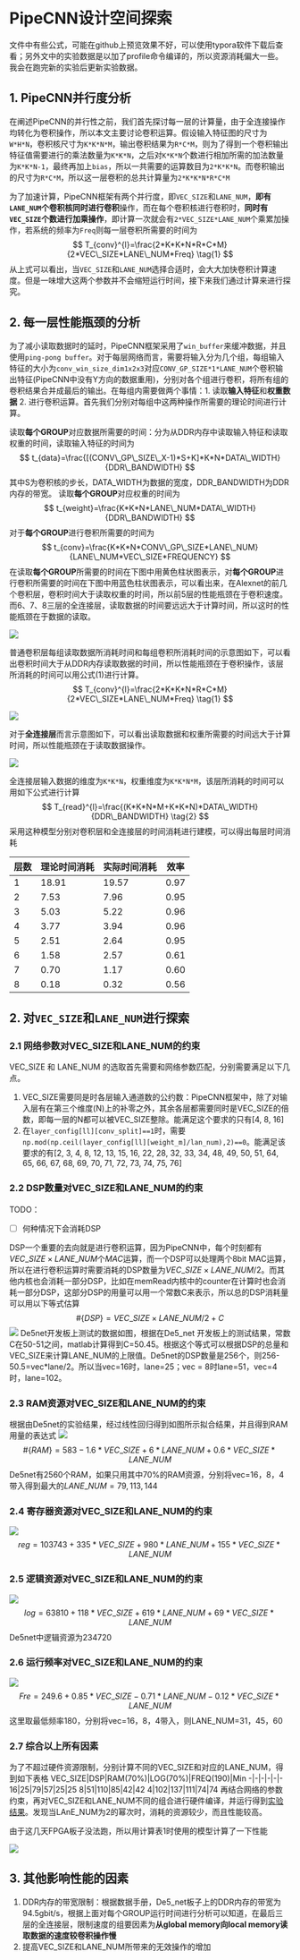 # PipeCNN设计空间探索
文件中有些公式，可能在github上预览效果不好，可以使用typora软件下载后查看；另外文中的实验数据是以加了profile命令编译的，所以资源消耗偏大一些。我会在跑完新的实验后更新实验数据。
## 1. PipeCNN并行度分析
在阐述PipeCNN的并行性之前，我们首先探讨每一层的计算量，由于全连接操作均转化为卷积操作，所以本文主要讨论卷积运算。假设输入特征图的尺寸为`W*H*N`，卷积核尺寸为`K*K*N*M`，输出卷积结果为`R*C*M`，则为了得到一个卷积输出特征值需要进行的乘法数量为`K*K*N`，之后对`K*K*N`个数进行相加所需的加法数量为`K*K*N-1`，最终再加上`bias`，所以一共需要的运算数目为`2*K*K*N`。而卷积输出的尺寸为`R*C*M`，所以这一层卷积的总共计算量为`2*K*K*N*R*C*M`

为了加速计算，PipeCNN框架有两个并行度，即`VEC_SIZE`和`LANE_NUM`，**即有`LANE_NUM`个卷积核同时进行卷积**操作，而在每个卷积核进行卷积时，**同时有`VEC_SIZE`个数进行加乘操作**，即计算一次就会有`2*VEC_SIZE*LANE_NUM`个乘累加操作，若系统的频率为`Freq`则每一层卷积所需要的时间为
$$
T_{conv}^{l}=\frac{2*K*K*N*R*C*M}{2*VEC\_SIZE*LANE\_NUM*Freq} \tag{1}
$$
从上式可以看出，当`VEC_SIZE`和`LANE_NUM`选择合适时，会大大加快卷积计算速度。但是一味增大这两个参数并不会缩短运行时间，接下来我们通过计算来进行探究。
## 2. 每一层性能瓶颈的分析
为了减小读取数据时的延时，PipeCNN框架采用了`win_buffer`来缓冲数据，并且使用`ping-pong buffer`。对于每层网络而言，需要将输入分为几个组，每组输入特征的大小为`conv_win_size_dim1x2x3`对应`CONV_GP_SIZE*1*LANE_NUM`个卷积输出特征(PipeCNN中没有Y方向的数据重用)，分别对各个组进行卷积，将所有组的卷积结果合并成最后的输出。在每组内需要做两个事情：1. 读取**输入特征**和**权重数据** 2. 进行卷积运算。首先我们分别对每组中这两种操作所需要的理论时间进行计算。

读取**每个GROUP**对应数据所需要的时间：分为从DDR内存中读取输入特征和读取权重的时间，读取输入特征的时间为
$$
t_{data}=\frac{[(CONV\_GP\_SIZE\_X-1)*S+K]*K*N*DATA\_WIDTH}{DDR\_BANDWIDTH}
$$
其中S为卷积核的步长，DATA_WIDTH为数据的宽度，DDR_BANDWIDTH为DDR内存的带宽。
读取**每个GROUP**对应权重的时间为
$$
t_{weight}=\frac{K*K*N*LANE\_NUM*DATA\_WIDTH}{DDR\_BANDWIDTH}
$$
对于**每个GROUP**进行卷积所需要的时间为
$$
t_{conv}=\frac{K*K*N*CONV\_GP\_SIZE*LANE\_NUM}{LANE\_NUM*VEC\_SIZE*FREQUENCY}
$$
在读取**每个GROUP**所需要的时间在下图中用黄色柱状图表示，对**每个GROUP**进行卷积所需要的时间在下图中用蓝色柱状图表示，可以看出来，在Alexnet的前几个卷积层，卷积时间大于读取权重的时间，所以前5层的性能瓶颈在于卷积速度。而6、7、8三层的全连接层，读取数据的时间要远远大于计算时间，所以这时的性能瓶颈在于数据的读取。

![](PipeCNN_note_resource/conv_read.png)

普通卷积层每组读取数据所消耗时间和每组卷积所消耗时间的示意图如下，可以看出卷积时间大于从DDR内存读取数据的时间，所以性能瓶颈在于卷积操作，该层所消耗的时间可以用公式(1)进行计算。
$$
T_{conv}^{l}=\frac{2*K*K*N*R*C*M}{2*VEC\_SIZE*LANE\_NUM*Freq} \tag{1}
$$

![](PipeCNN_note_resource/conv_time.png)

对于**全连接层**而言示意图如下，可以看出读取数据和权重所需要的时间远大于计算时间，所以性能瓶颈在于读取数据操作。

![](./PipeCNN_note_resource/read_time.png)

全连接层输入数据的维度为`K*K*N`，权重维度为`K*K*N*M`，该层所消耗的时间可以用如下公式进行计算
$$
T_{read}^{l}=\frac{(K*K*N*M+K*K*N)*DATA\_WIDTH}{DDR\_BANDWIDTH}  \tag{2}
$$
采用这种模型分别对卷积层和全连接层的时间消耗进行建模，可以得出每层时间消耗

层数|理论时间消耗|实际时间消耗|效率
----|-----------|-----------|-
1   |18.91|19.57|0.97
2   |7.53|7.96|0.95
3   |5.03|5.22|0.96
4   |3.77|3.94|0.96
5   |2.51|2.64|0.95
6   |1.58|2.57|0.61
7   |0.70|1.17|0.60
8   |0.18|0.32|0.56


## 2. 对`VEC_SIZE`和`LANE_NUM`进行探索
### 2.1 网络参数对VEC_SIZE和LANE_NUM的约束
VEC_SIZE 和 LANE_NUM 的选取首先需要和网络参数匹配，分别需要满足以下几点。
1. VEC_SIZE需要同是时各层输入通道数的公约数：PipeCNN框架中，除了对输入层有在第三个维度(N)上的补零之外，其余各层都需要同时是VEC_SIZE的倍数，即每一层的N都可以被VEC_SIZE整除。能满足这个要求的只有[4, 8, 16]
2. 在`layer_config[ll][conv_split]==1`时，需要`np.mod(np.ceil(layer_config[ll][weight_m]/lan_num),2)==0`。能满足该要求的有[2, 3, 4, 8, 12, 13, 15, 16, 22, 28, 32, 33, 34, 48, 49, 50, 51, 64, 65, 66, 67, 68, 69, 70, 71, 72, 73, 74, 75, 76]
### 2.2 DSP数量对VEC_SIZE和LANE_NUM的约束
TODO：
- [ ] 何种情况下会消耗DSP

DSP一个重要的去向就是进行卷积运算，因为PipeCNN中，每个时刻都有$VEC\_SIZE\times LANE\_NUM$个$MAC$运算，而一个DSP可以处理两个8bit MAC运算，所以在进行卷积运算时需要消耗的DSP数量为$VEC\_SIZE\times LANE\_NUM/2$。而其他内核也会消耗一部分DSP，比如在memRead内核中的counter在计算时也会消耗一部分DSP，这部分DSP的用量可以用一个常数C来表示，所以总的DSP消耗量可以用以下等式估算
$$
\#\{DSP\}=VEC\_SIZE\times LANE\_NUM/2+C
$$
![](./PipeCNN_note_resource/dsp.png)
De5net开发板上测试的数据如图，根据在De5_net 开发板上的测试结果，常数C在50-51之间，matlab计算得到C=50.45。根据这个等式可以根据DSP的总量和VEC_SIZE来计算LANE_NUM的上限值。De5net的DSP数量是256个，则256-50.5=vec*lane/2。所以当vec=16时，lane=25；vec = 8时lane=51，vec=4时，lane=102。

### 2.3 RAM资源对VEC_SIZE和LANE_NUM的约束

根据由De5net的实验结果，经过线性回归得到如图所示拟合结果，并且得到RAM用量的表达式
![](./PipeCNN_note_resource/ram.png)
$$
\#\{RAM\} = 583 - 1.6*VEC\_SIZE +6*LANE\_NUM+0.6*VEC\_SIZE*LANE\_NUM
$$
De5net有2560个RAM，如果只用其中70%的RAM资源，分别将vec=16，8，4带入得到最大的$LANE\_NUM=79, 113, 144$

### 2.4 寄存器资源对VEC_SIZE和LANE_NUM的约束

![](./PipeCNN_note_resource/reg.png)
$$
reg=103743 + 335 * VEC\_SIZE + 980 * LANE\_NUM+155*VEC\_SIZE*LANE\_NUM
$$

### 2.5 逻辑资源对VEC_SIZE和LANE_NUM的约束
![](./PipeCNN_note_resource/log.png)
$$
log=63810+118*VEC\_SIZE+619*LANE\_NUM+69*VEC\_SIZE*LANE\_NUM
$$
De5net中逻辑资源为234720
### 2.6 运行频率对VEC_SIZE和LANE_NUM的约束

![](./PipeCNN_note_resource/fre.png)
$$
Fre=249.6+0.85*VEC\_SIZE-0.71*LANE\_NUM-0.12*VEC\_SIZE*LANE\_NUM
$$
这里取最低频率180，分别将vec=16，8，4带入，则LANE_NUM=31，45，60
### 2.7 综合以上所有因素
为了不超过硬件资源限制，分别计算不同的VEC_SIZE和对应的LANE_NUM，得到如下表格
VEC_SIZE|DSP|RAM(70%)|LOG(70%)|FREQ(190)|Min
-|-|-|-|-|-
16|25|79|57|25|25
8|51|110|85|42|42
4|102|137|111|74|74
再结合网络的参数约束，再对VEC_SIZE和LANE_NUM不同的组合进行硬件编译，并运行得到[实验结果](./PipeCNN_note_resource/de5Alexnet.xlsx)。发现当LAnE_NUM为2的幂次时，消耗的资源较少，而且性能较高。

由于这几天FPGA板子没法跑，所以用计算表1时使用的模型计算了一下性能

![](./PipeCNN_note_resource/flops.png)

## 3. 其他影响性能的因素
1. DDR内存的带宽限制：根据数据手册，De5_net板子上的DDR内存的带宽为94.5gbit/s，根据上面对每个GROUP运行时间进行分析可以知道，在最后三层的全连接层，限制速度的组要因素为**从global memory向local memory读取数据的速度较卷积操作慢**
2. 提高VEC_SIZE和LANE_NUM所带来的无效操作的增加
